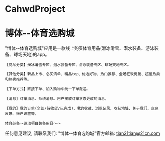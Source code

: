 # CahwdProject
# 博体--体育选购城

  "博体--体育选购城"应用是一款线上购买体育用品(滑冰滑雪、潜水装备、游泳装备、球场天地)的app。
    
    【商品分类】滑冰滑雪专区、潜水装备专区、游泳装备专区、球场天地专区。
    
    【其他分类】新品上市、必买清单、精品top、优选好物、热门推荐、全场狂欢促销、超值热卖和热卖推荐等。
    
    【下单方式】直接下单、加入购物车统一下单配送。
    
    【消息】订单消息、系统消息。用户接收订单状态更改的消息。
    
    【我的】我的订单(全部/待收货/已完成)、我的收藏、浏览记录、收获地址、关于我们、意见反馈、账户设置等。
    
    体育必备～运动项目装备用品～～

   任何意见建议, 请联系我们: 
   "博体--体育选购城"官方邮箱: tian21tian@21cn.com

